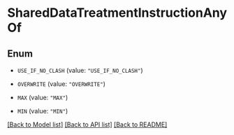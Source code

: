 # SharedDataTreatmentInstructionAnyOf

## Enum


* `USE_IF_NO_CLASH` (value: `"USE_IF_NO_CLASH"`)

* `OVERWRITE` (value: `"OVERWRITE"`)

* `MAX` (value: `"MAX"`)

* `MIN` (value: `"MIN"`)


[[Back to Model list]](../README.md#documentation-for-models) [[Back to API list]](../README.md#documentation-for-api-endpoints) [[Back to README]](../README.md)


